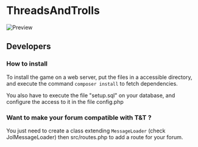 ThreadsAndTrolls
================

![Preview](http://static.longwelwind.net/cE3z74e6h0e.png)


## Developers 
### How to install
To install the game on a web server, put the files in a accessible directory, and execute the command `composer install` to
fetch dependencies.

You also have to execute the file "setup.sql" on your database, and configure the access to it in the file config.php

### Want to make your forum compatible with T&T ?
You just need to create a class extending `MessageLoader` (check JolMessageLoader) then src/routes.php to add a route for your forum.

